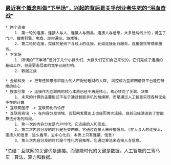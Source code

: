 ### [最近有个概念叫做“下半场”，兴起的背后是关乎创业者生死的“浴血奋战”](http://www.leiphone.com/news/201612/A9CdpgatNZ6J43x8.html)

	* 两个连接
		1. 第一轮的连接，连接人与人、连接人与商品、连接人与信息，大多是纯线上的；诞生了门户、搜索引擎、电商、即时通讯、游戏等。
		2. 第二轮的连接，完成的是线下与线上的连接。比如连接出行服务，连接餐饮等商家服务。
	* 下半场
		1. 所谓的“下半场”是对于几个小巨头们、大巨头们它们自己来说的，它们完成了连接的基础工作，但是更高层面的竞争已经打响。
		2. 数据之战

	* 金融科技 -> 把有还款意愿和能力的人匹配给理财的人群, 风控成为互联网借贷平台能否持续的核心
	* 搜索引擎 -> 连接作为互联网的核心本质已经不再是核心，核心转向了关联、决策
		1. 未来的计算的主要形式不在于通过智能手机的触摸屏，而是通过人工智能实现各种无处不在的计算
	* 互联网医疗 -> 互联网化的诊疗
	* 互联网资讯 -> 在内容分发领域，互联网发展史上也经历两次连接，目前已经演进到了智能算法分发的阶段。
		1. 第一次的内容分发是门户时代。它连接的人和信息。
		2. 第二次内容分发的时代是社交网络。它通过连接人来传播信息。(在人与人的连接上，连接人和信息：这么看来，去中心化后，本质上只有连接、信息)
		3. 第三次内容分发的时代是个性化内容推荐。它通过算法来连接人与信息。

*总结：互联网的关键词是连接。而智能时代的关键是数据。人工智能的三驾马车：算法、算力和数据。
